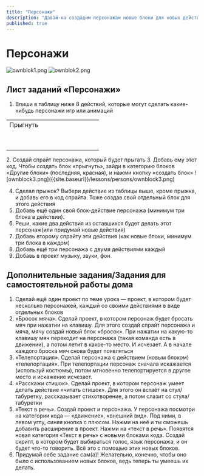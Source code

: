 ```yaml
---
title: "Персонажи"
description: "Давай-ка создадим персонажам новые блоки для новых действий"
published: true
---
```


# Персонажи

![ownblok1.png]({{site.baseurl}}/lessons/persons/ownblok1.png)
![ownblok2.png]({{site.baseurl}}/lessons/persons/ownblok2.png)


## Лист заданий «Персонажи» 
1. Впиши в таблицу ниже 8 действий, которые могут сделать какие-нибудь персонажи игр или анимаций
<table>
	<tr>
      <td> Прыгнуть </td>
      <td>&nbsp;&nbsp;&nbsp;&nbsp;&nbsp;&nbsp;&nbsp;&nbsp;&nbsp;&nbsp;&nbsp;&nbsp;&nbsp;&nbsp;</td>
      <td>&nbsp;&nbsp;&nbsp;&nbsp;&nbsp;&nbsp;&nbsp;</td>
	</tr>
    <tr>
      <td>&nbsp;&nbsp;&nbsp;&nbsp;&nbsp;&nbsp;&nbsp;&nbsp;&nbsp;&nbsp;&nbsp;&nbsp;&nbsp;&nbsp;</td>
      <td>&nbsp;&nbsp;&nbsp;&nbsp;&nbsp;&nbsp;&nbsp;&nbsp;&nbsp;&nbsp;&nbsp;&nbsp;&nbsp;&nbsp;</td>
      <td>&nbsp;&nbsp;&nbsp;&nbsp;&nbsp;&nbsp;&nbsp;&nbsp;&nbsp;&nbsp;&nbsp;&nbsp;&nbsp;&nbsp;</td>
	</tr>
    <tr>
      <td>&nbsp;&nbsp;&nbsp;&nbsp;&nbsp;&nbsp;&nbsp;&nbsp;&nbsp;&nbsp;&nbsp;&nbsp;&nbsp;&nbsp;</td>
      <td>&nbsp;&nbsp;&nbsp;&nbsp;&nbsp;&nbsp;&nbsp;&nbsp;&nbsp;&nbsp;&nbsp;&nbsp;&nbsp;&nbsp;</td>
      <td>&nbsp;&nbsp;&nbsp;&nbsp;&nbsp;&nbsp;&nbsp;&nbsp;&nbsp;&nbsp;&nbsp;&nbsp;&nbsp;&nbsp;</td>
	</tr>
</table>
2. Создай спрайт персонажа, который будет прыгать
3. Добавь ему этот код. Чтобы создать блок «прыгнуть», зайди в категорию блоков «Другие блоки» (последняя, красная), и нажми кнопку «создать блок»
![ownblock3.png]({{site.baseurl}}/lessons/persons/ownblock3.png)

4. Сделал прыжок? Выбери действие из таблицы выше, кроме прыжка, и добавь его в код спрайта. Тоже создав свой отдельный блок для этого действия
5. Добавь ещё один свой блок-действие персонажа (минимум три блока в действии).
6. Реши, какие два действия из оставшихся будет делать этот персонаж(или придумай новые действия)
7. Добавь второму спрайту эти действия (как новые блоки, минимум три блока в каждом)
8. Добавь ещё три персонажа с двумя действиями каждый
9. Добавь в проект музыку, звуки, фон

## Дополнительные задания/Задания для самостоятельной работы дома
1. Сделай ещё один проект по теме урока — проект, в котором будет несколько персонажей, каждый со своими действиями в виде отдельных блоков
2. «Бросок мяча». Сделай проект, в котором персонаж будет бросать мяч при нажатии на клавишу. Для этого создай спрайт персонажа и мяча, мячу создай новый блок «бросок». При нажатии на какую-то клавишу мяч переходит на персонажа (такая команда есть в движении), а потом летит в какое-то место. И исчезает. А в начале каждого броска мяч снова будет появляться
3. «Телепортация». Сделай персонажа с действием (новым блоком) «телепортация». При телепортации персонаж сначала искажается (используй костюмы), потом мгновенно телепортируется в другое место и искажение исчезает.
4. «Расскажи стишок». Сделай проект, в котором персонаж умеет делать действие «читать стишок». Для этого он встаёт на стул/табуретку, рассказывает стихотворение, а потом слазит со стула/табуретки
5. «Текст в речь». Создай проект и персонажа. У персонажа посмотри на категории кода — «движение», «внешний вид». Под ними, в левом углу, синяя кнопка с плюсом. Нажми на неё и ты сможешь добавить расширение в проект. Нажми на «текст в речь». Появятся новая категория «Текст в речь» с новыми блоками кода. Создай скрипт, в котором будет выбираться голос, язык персонажа, и он будет что-то говорить. Всё это с помощью этих новых блоков.
6. Придумай себе задание сам(а)! Желательно, конечно, чтобы оно было с использованием новых блоков, ведь теперь ты умеешь их делать.


